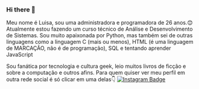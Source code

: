 ### Hi there 👋

<!--
**LuhBC-pixel/LuhBC-pixel** is a ✨ _special_ ✨ repository because its `README.md` (this file) appears on your GitHub profile.

Here are some ideas to get you started:

- 🔭 I’m currently working on ...
- 🌱 I’m currently learning ...
- 👯 I’m looking to collaborate on ...
- 🤔 I’m looking for help with ...
- 💬 Ask me about ...
- 📫 How to reach me: ...
- 😄 Pronouns: ...
- ⚡ Fun fact: ...
-->

Meu nome é Luisa, sou uma administradora e programadora de 26 anos.😊
Atualmente estou fazendo um curso técnico de Análise e Desenvolvimento de Sistemas. Sou muito apaixonada por Python, mas também sei de outras linguagens como a linguagem C (mais ou menos), HTML (é uma linguagem de MARCAÇÃO, não é de programação), SQL e tentando aprender JavaScript

Sou fanática por tecnologia e cultura geek, leio muitos livros de ficção e sobre a computação e outros afins.
Para quem quiser ver meu perfil em outra rede social é só clicar em uma delas👇
[![Instagram Badge](https://img.shields.io/badge/-@luisaboina-8B008B?style=flat-square&labelColor=8B008B&logo=instagram&logoColor=white&link=https://twitter.com/sakshamtaneja00)](https://www.instagram.com/luisaboina/)
